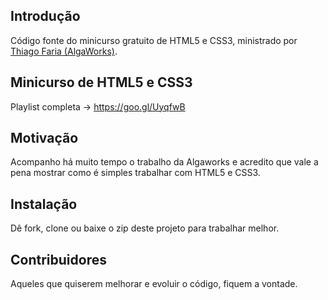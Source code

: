## Introdução

Código fonte do minicurso gratuito de HTML5 e CSS3, ministrado por [Thiago Faria (AlgaWorks)](https://github.com/algaworks).

## Minicurso de HTML5 e CSS3

Playlist completa -> https://goo.gl/UyqfwB

## Motivação

Acompanho há muito tempo o trabalho da Algaworks e acredito que vale a pena mostrar como é simples trabalhar com HTML5 e CSS3.

## Instalação

Dê fork, clone ou baixe o zip deste projeto para trabalhar melhor.

## Contribuidores

Aqueles que quiserem melhorar e evoluir o código, fiquem a vontade.